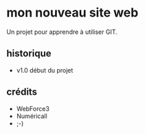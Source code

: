 # mon nouveau site web

Un projet pour apprendre à utiliser GIT.

## historique

* v1.0 début du projet

## crédits

* WebForce3
* Numéricall
* ;-)



